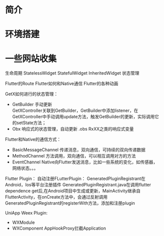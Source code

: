
# 简介
# 环境搭建
# 一些网站收集

生命周期
StatelessWidget
StatefulWidget
InheritedWidget 状态管理

Flutter的Route
Flutter如何和Native通信
Flutter的各种动画

GetX如何进行的状态管理：
- GetBuilder
手动更新   
GetXController关联到GetBuilder，GetBuilder中添加listener，在GetXController中手动调用update方法，触发GetBuilder的更新，实际调用它的setState方法；
- Obx
响应式的状态管理，自动更新  .obs RxXX之类的响应式变量


Flutter和Native的通信方式：
- BasicMessageChannel
传递消息，双向通信，可持续的双向传递数据
- MethodChannel
方法调用，双向通信，可以相互调用对方的方法
- EventChannel
Native向Flutter发送消息，比如一些系统的变化，如传感器，网络状态。。。

Flutter Plugin：
自动注册FLutterPlugin： GeneratedPluginRegistrant在Android，Ios等平台注册插件
GeneratedPluginRegistrant.java在调用flutter dependence get后,在Android项目中生成或更新，MainActivity继承自FlutterActivity，在onCreate方法中，会通过反射调用GeneratedPluginRegistrant的registerWith方法，添加和注册plugin

UniApp Weex Plugin:
- WXModule
- WXComponent
AppHookProxy拦截Application

